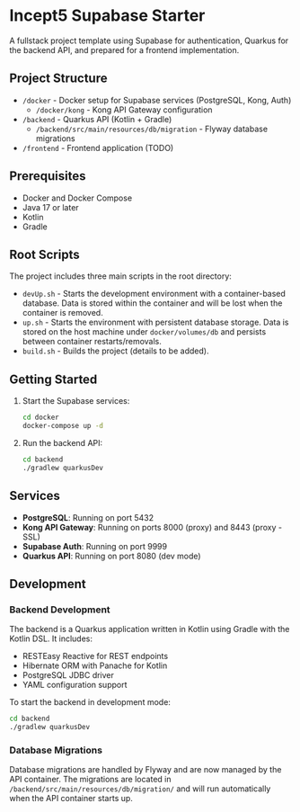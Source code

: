 # Incept5 Supabase Starter

A fullstack project template using Supabase for authentication, Quarkus for the backend API, and prepared for a frontend implementation.

## Project Structure

- `/docker` - Docker setup for Supabase services (PostgreSQL, Kong, Auth)
  - `/docker/kong` - Kong API Gateway configuration
- `/backend` - Quarkus API (Kotlin + Gradle)
  - `/backend/src/main/resources/db/migration` - Flyway database migrations
- `/frontend` - Frontend application (TODO)

## Prerequisites

- Docker and Docker Compose
- Java 17 or later
- Kotlin
- Gradle

## Root Scripts

The project includes three main scripts in the root directory:

- `devUp.sh` - Starts the development environment with a container-based database. Data is stored within the container and will be lost when the container is removed.
- `up.sh` - Starts the environment with persistent database storage. Data is stored on the host machine under `docker/volumes/db` and persists between container restarts/removals.
- `build.sh` - Builds the project (details to be added).

## Getting Started

1. Start the Supabase services:
   ```bash
   cd docker
   docker-compose up -d
   ```

2. Run the backend API:
   ```bash
   cd backend
   ./gradlew quarkusDev
   ```

## Services

- **PostgreSQL**: Running on port 5432
- **Kong API Gateway**: Running on ports 8000 (proxy) and 8443 (proxy - SSL)
- **Supabase Auth**: Running on port 9999
- **Quarkus API**: Running on port 8080 (dev mode)

## Development

### Backend Development

The backend is a Quarkus application written in Kotlin using Gradle with the Kotlin DSL. It includes:

- RESTEasy Reactive for REST endpoints
- Hibernate ORM with Panache for Kotlin
- PostgreSQL JDBC driver
- YAML configuration support

To start the backend in development mode:
```bash
cd backend
./gradlew quarkusDev
```

### Database Migrations

Database migrations are handled by Flyway and are now managed by the API container. The migrations are located in `/backend/src/main/resources/db/migration/` and will run automatically when the API container starts up. 